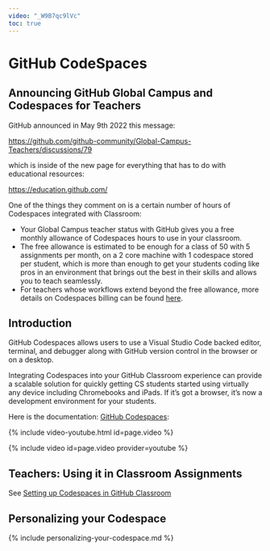 ```yaml
---
video: "_W9B7qc9lVc"
toc: true
---
```


# GitHub CodeSpaces

## Announcing GitHub Global Campus and Codespaces for Teachers

GitHub  announced in May 9th 2022 this message:

<https://github.com/github-community/Global-Campus-Teachers/discussions/79>

which is inside of the new page for everything that has to do with educational resources:

<https://education.github.com/>

One of the things they comment on is a certain number of hours of Codespaces integrated with Classroom:

* Your Global Campus teacher status with GitHub gives you a free monthly allowance of Codespaces hours to use in your classroom. 
* The free allowance is estimated to be enough for a class of 50 with 5 assignments per month, on a 2 core machine with 1 codespace stored per student, which is more than enough to get your students coding like pros in an environment that brings out the best in their skills and allows you to teach seamlessly. 
* For teachers whose workflows extend beyond the free allowance, more details on Codespaces billing can be found [here](https://docs.github.com/en/billing/managing-billing-for-github-codespaces/about-billing-for-codespaces#codespaces-pricing).


## Introduction 

GitHub Codespaces allows users to use a Visual Studio Code backed editor, terminal, and debugger along with GitHub version control in the browser or on a desktop. 

Integrating Codespaces into your GitHub Classroom experience can provide a scalable solution for quickly getting CS students started using virtually any device including Chromebooks and iPads. 
If it’s got a browser, it’s now a development environment for your students.

Here is the documentation: [GitHub Codespaces](https://docs.github.com/en/codespaces):

{% include video-youtube.html id=page.video %}

{% include video id=page.video provider=youtube %}


## Teachers: Using it in Classroom Assignments

See [Setting up Codespaces in GitHub Classroom](teachers-classroom-codespaces)

## Personalizing your Codespace

{% include personalizing-your-codespace.md %}
